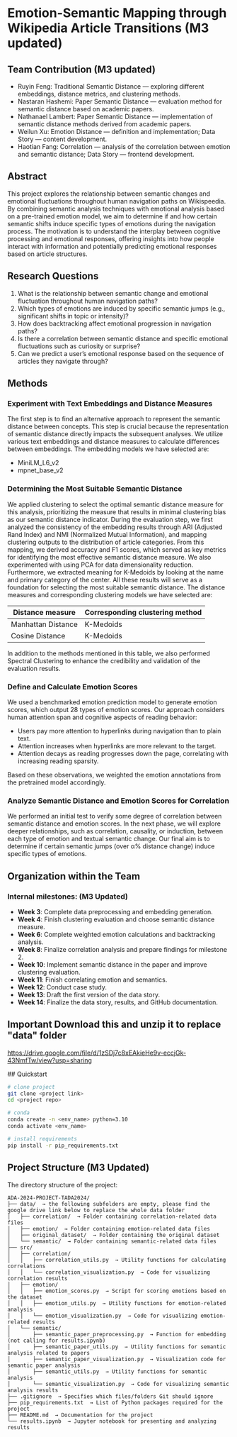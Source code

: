 # Emotion-Semantic Mapping through Wikipedia Article Transitions (M3 updated)

## Team Contribution (M3 updated)
- Ruyin Feng: Traditional Semantic Distance — exploring different embeddings, distance metrics, and clustering methods.
- Nastaran Hashemi: Paper Semantic Distance — evaluation method for semantic distance based on academic papers.
- Nathanael Lambert: Paper Semantic Distance — implementation of semantic distance methods derived from academic papers.
- Weilun Xu: Emotion Distance — definition and implementation; Data Story — content development.
- Haotian Fang: Correlation — analysis of the correlation between emotion and semantic distance; Data Story — frontend development.


## Abstract

This project explores the relationship between semantic changes and emotional fluctuations throughout human navigation paths on Wikispeedia. By combining semantic analysis techniques with emotional analysis based on a pre-trained emotion model, we aim to determine if and how certain semantic shifts induce specific types of emotions during the navigation process. The motivation is to understand the interplay between cognitive processing and emotional responses, offering insights into how people interact with information and potentially predicting emotional responses based on article structures.

## Research Questions

1. What is the relationship between semantic change and emotional fluctuation throughout human navigation paths?
2. Which types of emotions are induced by specific semantic jumps (e.g., significant shifts in topic or intensity)?
3. How does backtracking affect emotional progression in navigation paths?
4. Is there a correlation between semantic distance and specific emotional fluctuations such as curiosity or surprise?
5. Can we predict a user’s emotional response based on the sequence of articles they navigate through?

## Methods

### Experiment with Text Embeddings and Distance Measures

The first step is to find an alternative approach to represent the semantic distance between concepts. This step is crucial because the representation of semantic distance directly impacts the subsequent analyses. We utilize various text embeddings and distance measures to calculate differences between embeddings. The embedding models we have selected are:

- MiniLM_L6_v2
- mpnet_base_v2


### Determining the Most Suitable Semantic Distance

We applied clustering to select the optimal semantic distance measure for this analysis, prioritizing the measure that results in minimal clustering bias as our semantic distance indicator. During the evaluation step, we first analyzed the consistency of the embedding results through ARI (Adjusted Rand Index) and NMI (Normalized Mutual Information), and mapping clustering outputs to the distribution of article categories. From this mapping, we derived accuracy and F1 scores, which served as key metrics for identifying the most effective semantic distance measure. We also experimented with using PCA for data dimensionality reduction. Furthermore, we extracted meaning for K-Medoids by looking at the name and primary category of the center. All these results will serve as a foundation for selecting the most suitable semantic distance. The distance measures and corresponding clustering models we have selected are:

| Distance measure       | Corresponding clustering method |
|------------------------|---------------------------------|
| Manhattan Distance     | K-Medoids                       |
| Cosine Distance        | K-Medoids                       |

In addition to the methods mentioned in this table, we also performed Spectral Clustering to enhance the credibility and validation of the evaluation results.

### Define and Calculate Emotion Scores

We used a benchmarked emotion prediction model to generate emotion scores, which output 28 types of emotion scores. Our approach considers human attention span and cognitive aspects of reading behavior:

- Users pay more attention to hyperlinks during navigation than to plain text.
- Attention increases when hyperlinks are more relevant to the target.
- Attention decays as reading progresses down the page, correlating with increasing reading sparsity.

Based on these observations, we weighted the emotion annotations from the pretrained model accordingly.

### Analyze Semantic Distance and Emotion Scores for Correlation

We performed an initial test to verify some degree of correlation between semantic distance and emotion scores. In the next phase, we will explore deeper relationships, such as correlation, causality, or induction, between each type of emotion and textual semantic change. Our final aim is to determine if certain semantic jumps (over α% distance change) induce specific types of emotions.


## Organization within the Team

### Internal milestones: (M3 Updated)

- **Week 3**: Complete data preprocessing and embedding generation.
- **Week 4**: Finish clustering evaluation and choose semantic distance measure.
- **Week 6**: Complete weighted emotion calculations and backtracking analysis.
- **Week 8**: Finalize correlation analysis and prepare findings for milestone 2.
- **Week 10**: Implement semantic distance in the paper and improve clustering evaluation.
- **Week 11**: Finish correlating emotion and semantics.
- **Week 12**: Conduct case study.
- **Week 13**: Draft the first version of the data story.
- **Week 14**: Finalize the data story, results, and GitHub documentation.


## Important Download this and unzip it to replace "data" folder
https://drive.google.com/file/d/1zSDj7c8xEAkieHe9v-eccjGk-43NmfTw/view?usp=sharing

## Quickstart

```bash
# clone project
git clone <project link>
cd <project repo>

# conda
conda create -n <env_name> python=3.10
conda activate <env_name>

# install requirements
pip install -r pip_requirements.txt
```

## Project Structure (M3 Updated)

The directory structure of the project:

```
ADA-2024-PROJECT-TADA2024/
├── data/  → the following subfolders are empty, please find the google drive link below to replace the whole data folder
│   ├── correlation/  → Folder containing correlation-related data files
│   ├── emotion/  → Folder containing emotion-related data files
│   ├── original_dataset/  → Folder containing the original dataset
│   └── semantic/  → Folder containing semantic-related data files
├── src/
│   ├── correlation/
│   │   ├── correlation_utils.py  → Utility functions for calculating correlations
│   │   └── correlation_visualization.py  → Code for visualizing correlation results
│   ├── emotion/
│   │   ├── emotion_scores.py  → Script for scoring emotions based on the dataset
│   │   ├── emotion_utils.py  → Utility functions for emotion-related analysis
│   │   └── emotion_visualization.py  → Code for visualizing emotion-related results
│   └── semantic/
│       ├── semantic_paper_preprocessing.py  → Function for embedding (not calling for results.ipynb)
│       ├── semantic_paper_utils.py  → Utility functions for semantic analysis related to papers
│       ├── semantic_paper_visualization.py  → Visualization code for semantic paper analysis
│       ├── semantic_utils.py  → Utility functions for semantic analysis
│       └── semantic_visualization.py  → Code for visualizing semantic analysis results
├── .gitignore  → Specifies which files/folders Git should ignore
├── pip_requirements.txt  → List of Python packages required for the project
├── README.md  → Documentation for the project
└── results.ipynb  → Jupyter notebook for presenting and analyzing results



```
